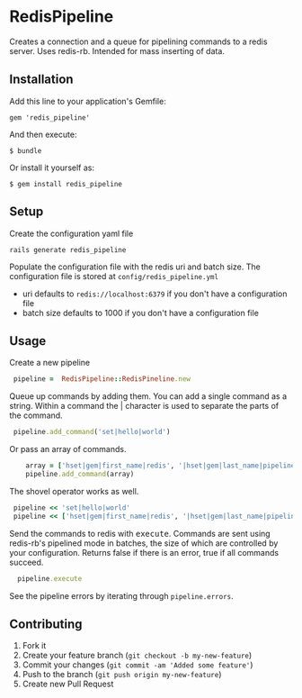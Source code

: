 # RedisPipeline

Creates a connection and a queue for pipelining commands to a redis server. Uses redis-rb. Intended for mass inserting of data. 

## Installation

Add this line to your application's Gemfile:

    gem 'redis_pipeline'

And then execute:

    $ bundle

Or install it yourself as:

    $ gem install redis_pipeline

## Setup 

Create the configuration yaml file

    rails generate redis_pipeline

Populate the configuration file with the redis uri and batch size. The configuration file is stored at `config/redis_pipeline.yml`

* uri defaults to `redis://localhost:6379` if you don't have a configuration file
* batch size defaults to 1000 if you don't have a configuration file

## Usage

Create a new pipeline 

```ruby
 pipeline =  RedisPipeline::RedisPineline.new
```

Queue up commands by adding them. You can add a single command as a string. Within a command the | character is used to separate the parts of the command.

```ruby
 pipeline.add_command('set|hello|world')
```

Or pass an array of commands.

```ruby
	array = ['hset|gem|first_name|redis', '|hset|gem|last_name|pipeline']
	pipeline.add_command(array)
```

The shovel operator works as well.

```ruby
 pipeline << 'set|hello|world'
 pipeline << ['hset|gem|first_name|redis', '|hset|gem|last_name|pipeline']
```

Send the commands to redis with <tt>execute</tt>. Commands are sent using redis-rb's pipelined mode in batches, the size of which are controlled by your configuration. Returns false if there is an error, true if all commands succeed.

```ruby
  pipeline.execute
```

See the pipeline errors by iterating through `pipeline.errors`.

## Contributing

1. Fork it
2. Create your feature branch (`git checkout -b my-new-feature`)
3. Commit your changes (`git commit -am 'Added some feature'`)
4. Push to the branch (`git push origin my-new-feature`)
5. Create new Pull Request

